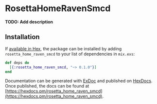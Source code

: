 # RosettaHomeRavenSmcd

**TODO: Add description**

## Installation

If [available in Hex](https://hex.pm/docs/publish), the package can be installed
by adding `rosetta_home_raven_smcd` to your list of dependencies in `mix.exs`:

```elixir
def deps do
  [{:rosetta_home_raven_smcd, "~> 0.1.0"}]
end
```

Documentation can be generated with [ExDoc](https://github.com/elixir-lang/ex_doc)
and published on [HexDocs](https://hexdocs.pm). Once published, the docs can
be found at [https://hexdocs.pm/rosetta_home_raven_smcd](https://hexdocs.pm/rosetta_home_raven_smcd).

